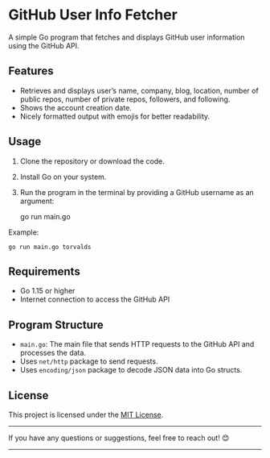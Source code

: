 
# GitHub User Info Fetcher

A simple Go program that fetches and displays GitHub user information using the GitHub API.

## Features

- Retrieves and displays user’s name, company, blog, location, number of public repos, number of private repos, followers, and following.
- Shows the account creation date.
- Nicely formatted output with emojis for better readability.

## Usage

1. Clone the repository or download the code.
2. Install Go on your system.
3. Run the program in the terminal by providing a GitHub username as an argument:

    go run main.go <github-username>

Example:

    go run main.go torvalds

## Requirements

- Go 1.15 or higher
- Internet connection to access the GitHub API

## Program Structure

- `main.go`: The main file that sends HTTP requests to the GitHub API and processes the data.
- Uses `net/http` package to send requests.
- Uses `encoding/json` package to decode JSON data into Go structs.

## License

This project is licensed under the [MIT License](LICENSE).

---

If you have any questions or suggestions, feel free to reach out! 😊

---
